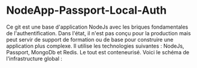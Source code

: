 # NodeApp-Passport-Local-Auth
Ce git est une base d'application NodeJs avec les briques fondamentales de l'authentification.
Dans l'état, il n'est pas conçu pour la production mais peut servir de support de formation ou de base pour construire une application plus complexe.
Il utilise les technologies suivantes : NodeJs, Passport, MongoDb et Redis. Le tout est conteneurisé.
Voici le schéma de l'infrastructure global :
